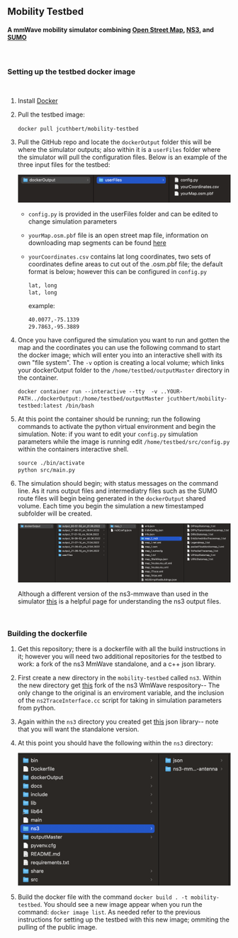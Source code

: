 ## Mobility Testbed

#### A mmWave mobility simulator combining [Open Street Map](https://www.openstreetmap.org), [NS3](https://www.nsnam.org), and [SUMO](https://sumo.dlr.de/docs/index.html)
<br>

### Setting up the testbed docker image
 <br>

1. Install [Docker](https://www.docker.com)

2. Pull the testbed image:
 
     ```docker pull jcuthbert/mobility-testbed```

3. Pull the GitHub repo and locate the `dockerOutput` folder this will be where the simulator outputs; also within it is a `userFiles` folder where the simulator will pull the configuration files. Below is an example of the three input files for the testbed: 


     <img src="docs/userFilesExample.png" alt="docs/userFilesExample.png" width="600"/>

     * `config.py` is provided in the userFiles folder and can be edited to change simulation parameters

     * `yourMap.osm.pbf` file is an open street map file, information on downloading map segments can be found [here](https://wiki.openstreetmap.org/wiki/Downloading_data)

     * `yourCoordinates.csv` contains lat long coordinates, two sets of coordinates define areas to cut out of the .osm.pbf file; the default format is below; however this can be configured in `config.py` 
          ```
          lat, long
          lat, long 
          ```
          example:
          ```
          40.0077,-75.1339
          29.7863,-95.3889
          ```
     
          


4. Once you have configured the simulation you want to run and gotten the map and the coordinates you can use the following command to start the docker image; which will enter you into an interactive shell with its own "file system". The `-v` option is creating a local volume; which links your dockerOutput folder to the `/home/testbed/outputMaster` directory in the container.

     ```
     docker container run --interactive --tty  -v ..YOUR-PATH../dockerOutput:/home/testbed/outputMaster jcuthbert/mobility-testbed:latest /bin/bash
     ```

5. At this point the container should be running; run the following commands to activate the python virtual environment and begin the simulation. Note: if you want to edit your `config.py` simulation parameters while the image is running edit `/home/testbed/src/config.py` within the containers interactive shell. 

     ``` 
     source ./bin/activate
     python src/main.py
     ```

6. The simulation should begin; with status messages on the command line. As it runs output files and intermediatry files such as the SUMO route files will begin being generated in the `dockerOutput` shared volume. Each time you begin the simulation a new timestamped subfolder will be created. 

     <img src="docs/outputExample.png" alt="docs/outputExample.png" width="700"/>

     Although a different version of the ns3-mmwave than used in the simulator [this](https://github.com/nyuwireless-unipd/ns3-mmwave/wiki/ns3-mmWave-traces) is a helpful page for understanding the ns3 output files. 

<br>

### Building the dockerfile

1. Get this repository; there is a dockerfile with all the build instructions in it; however you will need two additional repositories for the testbed to work: a fork of the ns3 MmWave standalone, and a c++ json library.
2. First create a new directory in the `mobility-testbed` called `ns3`. Within the new directory get [this](https://github.com/jcuberdruid/ns3-mmwave-antenna) fork of the ns3 WmWave respository-- The only change to the original is an enviroment variable, and the inclusion of the `ns2TraceInterface.cc` script for taking in simulation parameters from python. 
3. Again within the `ns3` directory you created get [this](https://github.com/nlohmann/json/releases) json library-- note that you will want the standalone version.
4. At this point you should have the following within the `ns3` directory:  

   <img src="docs/buildDockerNs3Paths.png" alt="docs/buildDockerNs3Paths.png" width="600"/>
5. Build the docker file with the command `docker build . -t mobility-testbed`. You should see a new image appear when you run the command:  `docker image list`. As needed refer to the previous instructions for setting up the testbed with this new image; ommiting the pulling of the public image. 